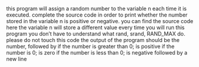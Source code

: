 this program will assign a random number to the variable n each time it is executed. complete the source code in order to print whether the number stored in the variable n is positive or negative. you can find the source code here the variable n will store a different value every time you will run this program you don’t have to understand what rand, srand, RAND_MAX do. please do not touch this code the output of the program should be the number, followed by
if the number is greater than 0; is positive if the number is 0; is zero if the number is less than 0; is negative followed by a new line
